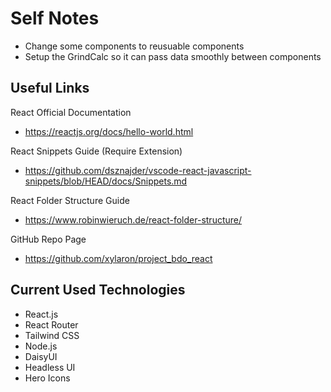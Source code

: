 # Self Notes

- Change some components to reusuable components
- Setup the GrindCalc so it can pass data smoothly between components

## Useful Links

React Official Documentation

- https://reactjs.org/docs/hello-world.html

React Snippets Guide (Require Extension)

- https://github.com/dsznajder/vscode-react-javascript-snippets/blob/HEAD/docs/Snippets.md

React Folder Structure Guide

- https://www.robinwieruch.de/react-folder-structure/

GitHub Repo Page

- https://github.com/xylaron/project_bdo_react

## Current Used Technologies

- React.js
- React Router
- Tailwind CSS
- Node.js
- DaisyUI
- Headless UI
- Hero Icons
